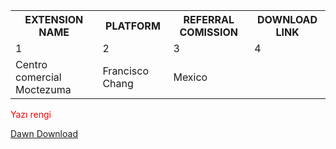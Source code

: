<table>
  <tr>
    <th>EXTENSION NAME</th>
    <th>PLATFORM</th>
    <th>REFERRAL COMISSION</th>
    <th>DOWNLOAD LINK</th>
  </tr>
  <tr>
    <td>1</td>
    <td>2</td>
    <td>3</td>
    <td>4</td>
  </tr>
  <tr>
    <td>Centro comercial Moctezuma</td>
    <td>Francisco Chang</td>
    <td>Mexico</td>
  </tr>
</table>

<font color="#ff0000"> Yazı rengi </font> 

<a href="https://chromewebstore.google.com/detail/dawn-validator-chrome-ext/fpdkjdnhkakefebpekbdhillbhonfjjp" target="_blank">Dawn Download</a>

